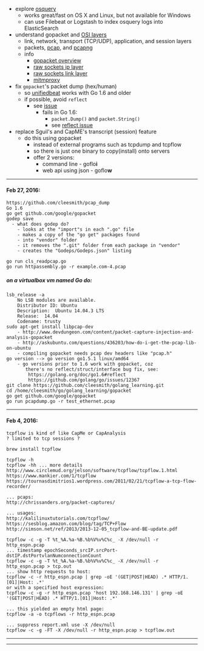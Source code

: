 * explore [osquery](https://osquery.io/)
  * works great/fast on OS X and Linux, but not available for Windows
  * can use Filebeat or Logstash to index osquery logs into ElasticSearch
* understand gopacket and [OSI layers](https://en.wikipedia.org/wiki/OSI_model)
  * link, network, transport (TCP/UDP), application, and session layers
  * packets, [pcap](https://wiki.wireshark.org/Development/LibpcapFileFormat), and [pcapng](https://wiki.wireshark.org/Development/PcapNg)
  * info
    * [gopacket overview](http://www.devdungeon.com/content/packet-capture-injection-and-analysis-gopacket)
    * [raw sockets ip layer](http://www.darkcoding.net/uncategorized/raw-sockets-in-go-ip-layer/)
    * [raw sockets link layer](http://www.darkcoding.net/software/raw-sockets-in-go-link-layer/)
    * [mitmproxy](http://www.darkcoding.net/software/decrypt-your-https-traffic-with-mitmproxy/)
* fix ```gopacket```'s packet dump (hex/human)
  * so [unifiedbeat](https://github.com/cleesmith/unifiedbeat) works with Go 1.6 and older
  * if possible, avoid ```reflect```
    * see [issue](https://github.com/google/gopacket/issues/175)
      * fails in Go 1.6:
        * ```packet.Dump()``` and ```packet.String()```
        * see [reflect issue](https://golang.org/doc/go1.6#reflect)
* replace Sguil's and CapME's transcript (session) feature
  * do this using gopacket
    * instead of external programs such as tcpdump and tcpflow
    * so there is just one binary to copy(install) onto servers
    * offer 2 versions:
      * command line - goflo**i**
      * web api using json - goflo**w**

***

#### Feb 27, 2016:
```
https://github.com/cleesmith/pcap_dump
Go 1.6
go get github.com/google/gopacket
godep save
  - what does godep do?
    - looks at the "import"s in each ".go" file
    - makes a copy of the "go get" packages found
    - into "vendor" folder
    - it removes the ".git" folder from each package in "vendor"
    - creates the "Godeps/Godeps.json" listing

go run cls_readpcap.go
go run httpassembly.go -r example.com-4.pcap
```

##### on a virtualbox vm named Go do:
```
lsb_release -a
    No LSB modules are available.
    Distributor ID: Ubuntu
    Description:  Ubuntu 14.04.3 LTS
    Release:  14.04
    Codename: trusty
sudo apt-get install libpcap-dev
    - http://www.devdungeon.com/content/packet-capture-injection-and-analysis-gopacket
    - http://askubuntu.com/questions/436203/how-do-i-get-the-pcap-lib-on-ubuntu
    - compiling gopacket needs pcap dev headers like "pcap.h"
go version --> go version go1.5.1 linux/amd64
    - go versions prior to 1.6 work with gopacket, coz
       there's no reflect/struct/interface bug fix, see:
        https://golang.org/doc/go1.6#reflect
        https://github.com/golang/go/issues/12367
git clone https://github.com/cleesmith/golang_learning.git
cd /home/cleesmith/go/golang_learning/gopacket
go get github.com/google/gopacket
go run pcapdump.go -r test_ethernet.pcap
```

***

#### Feb 4, 2016:
```
tcpflow is kind of like CapMe or CapAnalysis
? limited to tcp sessions ?

brew install tcpflow

tcpflow -h
tcpflow -hh ... more details
http://www.circlemud.org/jelson/software/tcpflow/tcpflow.1.html
https://www.mankier.com/1/tcpflow
https://tournasdimitrios1.wordpress.com/2011/02/21/tcpflow-a-tcp-flow-recorder/

... pcaps:
http://chrissanders.org/packet-captures/

... usages:
http://kalilinuxtutorials.com/tcpflow/
https://sesblog.amazon.com/blog/tag/TCP+Flow
http://simson.net/ref/2013/2013-12-05_tcpflow-and-BE-update.pdf

tcpflow -c -g -T %t_%A.%a-%B.%b%V%v%C%c_ -X /dev/null -r http_espn.pcap
... timestamp epochSeconds_srcIP.srcPort-dstIP.dstPortvlanNumconnectionCount
tcpflow -c -g -T %t_%A.%a-%B.%b%V%v%C%c_ -X /dev/null -r http_espn.pcap > tcp.out
... show http requests to host:
tcpflow -c -r http_espn.pcap | grep -oE '(GET|POST|HEAD) .* HTTP/1.[01]|Host: .*'
or with a specified host expression:
tcpflow -c -g -r http_espn.pcap 'host 192.168.146.131' | grep -oE '(GET|POST|HEAD) .* HTTP/1.[01]|Host: .*'

... this yielded an empty html page:
tcpflow -a -o tcpflows -r http_espn.pcap

... suppress report.xml use -X /dev/null
tcpflow -c -g -FT -X /dev/null -r http_espn.pcap > tcpflow.out
```

***
***
